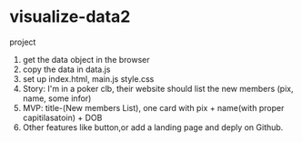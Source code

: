 # visualize-data2
project
1. get the data object in the browser
2. copy the data in data.js 
3. set up index.html, main.js style.css
4. Story: I'm in a poker clb, their website should list the new members (pix, name, some infor)
5. MVP: title-(New members List), one card with pix + name(with proper capitilasatoin) + DOB
6. Other features like button,or add a landing page and deply on Github.